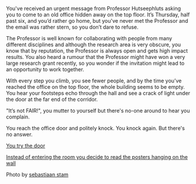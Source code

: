 You've received an urgent message from Professor Hutseephluts asking you to
come to an old office hidden away on the top floor. It’s Thursday, half past
six, and you’d rather go home, but you've never met the Professor and the email
was rather stern, so you don’t dare to refuse.

The Professor is well known for collaborating with people from many different
disciplines and although the research area is very obscure, you know that by
reputation, the Professor is always open and gets high impact results. You also
heard a rumour that the Professor might have won a very large research grant
recently, so you wonder if the invitation might lead to an opportunity to work
together.

With every step you climb, you see fewer people, and by the time you’ve reached
the office on the top floor, the whole building seems to be empty. You hear
your footsteps echo through the hall and see a crack of light under the door at
the far end of the corridor.

"It’s not FAIR!", you mutter to yourself but there's no-one around to hear you
complain.

You reach the office door and politely knock. You knock again. But there's no
answer.

[You try the door](/intro/stepping-into-the-office/)

[Instead of entering the room you decide to read the posters hanging on the wall](https://vu.nl/en/about-vu/more-about/stories)

Photo by [sebastiaan stam](https://unsplash.com/@sebastiaanstam)
